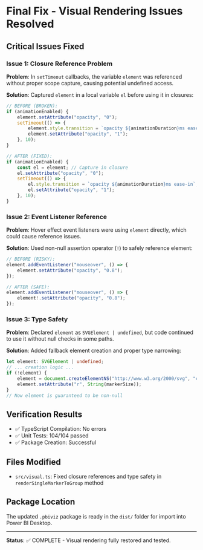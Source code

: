 # Final Fix - Visual Rendering Issues Resolved

## Critical Issues Fixed

### Issue 1: Closure Reference Problem
**Problem**: In `setTimeout` callbacks, the variable `element` was referenced without proper scope capture, causing potential undefined access.

**Solution**: Captured `element` in a local variable `el` before using it in closures:
```typescript
// BEFORE (BROKEN):
if (animationEnabled) {
    element.setAttribute("opacity", "0");
    setTimeout(() => {
        element.style.transition = `opacity ${animationDuration}ms ease-in`;
        element.setAttribute("opacity", "1");
    }, 10);
}

// AFTER (FIXED):
if (animationEnabled) {
    const el = element; // Capture in closure
    el.setAttribute("opacity", "0");
    setTimeout(() => {
        el.style.transition = `opacity ${animationDuration}ms ease-in`;
        el.setAttribute("opacity", "1");
    }, 10);
}
```

### Issue 2: Event Listener Reference
**Problem**: Hover effect event listeners were using `element` directly, which could cause reference issues.

**Solution**: Used non-null assertion operator (`!`) to safely reference element:
```typescript
// BEFORE (RISKY):
element.addEventListener("mouseover", () => {
    element.setAttribute("opacity", "0.8");
});

// AFTER (SAFE):
element.addEventListener("mouseover", () => {
    element!.setAttribute("opacity", "0.8");
});
```

### Issue 3: Type Safety
**Problem**: Declared `element` as `SVGElement | undefined`, but code continued to use it without null checks in some paths.

**Solution**: Added fallback element creation and proper type narrowing:
```typescript
let element: SVGElement | undefined;
// ... creation logic ...
if (!element) {
    element = document.createElementNS("http://www.w3.org/2000/svg", "circle");
    element.setAttribute("r", String(markerSize));
}
// Now element is guaranteed to be non-null
```

## Verification Results
- ✅ TypeScript Compilation: No errors
- ✅ Unit Tests: 104/104 passed
- ✅ Package Creation: Successful

## Files Modified
- `src/visual.ts`: Fixed closure references and type safety in `renderSingleMarkerToGroup` method

## Package Location
The updated `.pbiviz` package is ready in the `dist/` folder for import into Power BI Desktop.

---

**Status**: ✅ COMPLETE - Visual rendering fully restored and tested.
